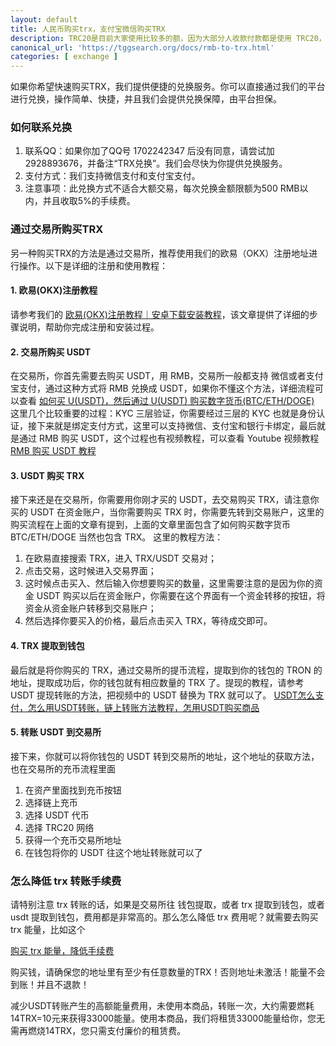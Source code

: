 ```yaml
---
layout: default
title: 人民币购买trx，支付宝微信购买TRX
description: TRC20是目前大家使用比较多的额，因为大部分人收款付款都是使用 TRC20，而TRC20上需要 trx 作为手续费，购买trx是比较麻烦的，很多人希望直接通过人民币用微信或者支付宝来购买 trx，那么今天这里就给大家一个教程，如何用支付宝和微信购买trx。
canonical_url: 'https://tggsearch.org/docs/rmb-to-trx.html'
categories: [ exchange ]
---
```

如果你希望快速购买TRX，我们提供便捷的兑换服务。你可以直接通过我们的平台进行兑换，操作简单、快捷，并且我们会提供兑换保障，由平台担保。

### 如何联系兑换

1. 联系QQ：如果你加了QQ号 1702242347 后没有同意，请尝试加 2928893676，并备注“TRX兑换”。我们会尽快为你提供兑换服务。
2. 支付方式：我们支持微信支付和支付宝支付。
3. 注意事项：此兑换方式不适合大额交易，每次兑换金额限额为500 RMB以内，并且收取5%的手续费。

### 通过交易所购买TRX
另一种购买TRX的方法是通过交易所，推荐使用我们的欧易（OKX）注册地址进行操作。以下是详细的注册和使用教程：

#### 1. 欧易(OKX)注册教程
请参考我们的 [欧易(OKX)注册教程｜安卓下载安装教程](./okx-install.html)，该文章提供了详细的步骤说明，帮助你完成注册和安装过程。

#### 2. 交易所购买 USDT
在交易所，你首先需要去购买 USDT，用 RMB，交易所一般都支持 微信或者支付宝支付，通过这种方式将 RMB 兑换成 USDT，如果你不懂这个方法，详细流程可以查看 [ 如何买 U(USDT)，然后通过 U(USDT) 购买数字货币(BTC/ETH/DOGE)](./buyu-selleru.html)
这里几个比较重要的过程：KYC 三层验证，你需要经过三层的 KYC 也就是身份认证，接下来就是绑定支付方式，这里可以支持微信、支付宝和银行卡绑定，最后就是通过 RMB 购买 USDT，这个过程也有视频教程，可以查看 Youtube 视频教程 [RMB 购买 USDT 教程](./302.html?target=https://youtu.be/QiSgvcxV64o)

#### 3. USDT 购买 TRX
接下来还是在交易所，你需要用你刚才买的 USDT，去交易购买 TRX，请注意你买的 USDT 在资金账户，当你需要购买 TRX 时，你需要先转到交易账户，这里的购买流程在上面的文章有提到，上面的文章里面包含了如何购买数字货币 BTC/ETH/DOGE 当然也包含 TRX。
这里的教程方法：
1. 在欧易直接搜索 TRX，进入 TRX/USDT 交易对；
2. 点击交易，这时候进入交易界面；
3. 这时候点击买入、然后输入你想要购买的数量，这里需要注意的是因为你的资金 USDT 购买以后在资金账户，你需要在这个界面有一个资金转移的按钮，将资金从资金账户转移到交易账户；
4. 然后选择你要买入的价格，最后点击买入 TRX，等待成交即可。

#### 4. TRX 提取到钱包
最后就是将你购买的 TRX，通过交易所的提币流程，提取到你的钱包的 TRON 的地址，提取成功后，你的钱包就有相应数量的 TRX 了。提现的教程，请参考 USDT 提现转账的方法，把视频中的 USDT 替换为 TRX 就可以了。
[USDT怎么支付，怎么用USDT转账，链上转账方法教程，怎用USDT购买商品](./302.html?target=https://youtu.be/fw9Ie3z0AQc)

#### 5. 转账 USDT 到交易所
接下来，你就可以将你钱包的 USDT 转到交易所的地址，这个地址的获取方法，也在交易所的充币流程里面
1. 在资产里面找到充币按钮
2. 选择链上充币
3. 选择 USDT 代币
4. 选择 TRC20 网络
5. 获得一个充币交易所地址
6. 在钱包将你的 USDT 往这个地址转账就可以了

### 怎么降低 trx 转账手续费
请特别注意 trx 转账的话，如果是交易所往 钱包提取，或者 trx 提取到钱包，或者 usdt 提取到钱包，费用都是非常高的。那么怎么降低 trx 费用呢？就需要去购买 trx 能量，比如这个

[购买 trx 能量，降低手续费](./302.html?target=http://tggsearch.shop?from=10664&cid=27&mid=135)

购买钱，请确保您的地址里有至少有任意数量的TRX！否则地址未激活！能量不会到账！并且不退款！

减少USDT转账产生的高额能量费用，未使用本商品，转账一次，大约需要燃耗14TRX=10元来获得33000能量。使用本商品，我们将租赁33000能量给你，您无需再燃烧14TRX，您只需支付廉价的租赁费。